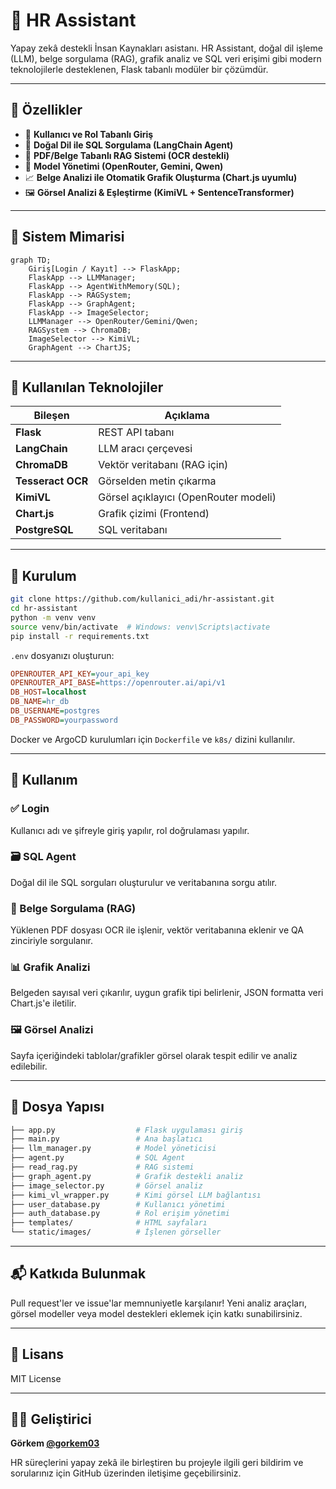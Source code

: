 

# 🤖 HR Assistant

Yapay zekâ destekli İnsan Kaynakları asistanı. HR Assistant, doğal dil işleme (LLM), belge sorgulama (RAG), grafik analiz ve SQL veri erişimi gibi modern teknolojilerle desteklenen, Flask tabanlı modüler bir çözümdür.

---

## 🚀 Özellikler

- 🔐 **Kullanıcı ve Rol Tabanlı Giriş**
- 💬 **Doğal Dil ile SQL Sorgulama (LangChain Agent)**
- 📄 **PDF/Belge Tabanlı RAG Sistemi (OCR destekli)**
- 🧠 **Model Yönetimi (OpenRouter, Gemini, Qwen)**
- 📈 **Belge Analizi ile Otomatik Grafik Oluşturma (Chart.js uyumlu)**
- 🖼️ **Görsel Analizi & Eşleştirme (KimiVL + SentenceTransformer)**

---

## 🧱 Sistem Mimarisi

```mermaid
graph TD;
    Giriş[Login / Kayıt] --> FlaskApp;
    FlaskApp --> LLMManager;
    FlaskApp --> AgentWithMemory(SQL);
    FlaskApp --> RAGSystem;
    FlaskApp --> GraphAgent;
    FlaskApp --> ImageSelector;
    LLMManager --> OpenRouter/Gemini/Qwen;
    RAGSystem --> ChromaDB;
    ImageSelector --> KimiVL;
    GraphAgent --> ChartJS;
```

---

## 🧰 Kullanılan Teknolojiler

| Bileşen | Açıklama |
|--------|----------|
| **Flask** | REST API tabanı |
| **LangChain** | LLM aracı çerçevesi |
| **ChromaDB** | Vektör veritabanı (RAG için) |
| **Tesseract OCR** | Görselden metin çıkarma |
| **KimiVL** | Görsel açıklayıcı (OpenRouter modeli) |
| **Chart.js** | Grafik çizimi (Frontend) |
| **PostgreSQL** | SQL veritabanı |

---

## 🔧 Kurulum

```bash
git clone https://github.com/kullanici_adi/hr-assistant.git
cd hr-assistant
python -m venv venv
source venv/bin/activate  # Windows: venv\Scripts\activate
pip install -r requirements.txt
```

`.env` dosyanızı oluşturun:

```ini
OPENROUTER_API_KEY=your_api_key
OPENROUTER_API_BASE=https://openrouter.ai/api/v1
DB_HOST=localhost
DB_NAME=hr_db
DB_USERNAME=postgres
DB_PASSWORD=yourpassword
```

Docker ve ArgoCD kurulumları için `Dockerfile` ve `k8s/` dizini kullanılır.

---

## 📌 Kullanım

### ✅ Login
Kullanıcı adı ve şifreyle giriş yapılır, rol doğrulaması yapılır.

### 🗃️ SQL Agent
Doğal dil ile SQL sorguları oluşturulur ve veritabanına sorgu atılır.

### 📄 Belge Sorgulama (RAG)
Yüklenen PDF dosyası OCR ile işlenir, vektör veritabanına eklenir ve QA zinciriyle sorgulanır.

### 📊 Grafik Analizi
Belgeden sayısal veri çıkarılır, uygun grafik tipi belirlenir, JSON formatta veri Chart.js'e iletilir.

### 🖼️ Görsel Analizi
Sayfa içeriğindeki tablolar/grafikler görsel olarak tespit edilir ve analiz edilebilir.

---

## 📁 Dosya Yapısı

```bash
├── app.py                  # Flask uygulaması giriş
├── main.py                 # Ana başlatıcı
├── llm_manager.py          # Model yöneticisi
├── agent.py                # SQL Agent
├── read_rag.py             # RAG sistemi
├── graph_agent.py          # Grafik destekli analiz
├── image_selector.py       # Görsel analiz
├── kimi_vl_wrapper.py      # Kimi görsel LLM bağlantısı
├── user_database.py        # Kullanıcı yönetimi
├── auth_database.py        # Rol erişim yönetimi
├── templates/              # HTML sayfaları
└── static/images/          # İşlenen görseller
```

---

## 📬 Katkıda Bulunmak
Pull request'ler ve issue'lar memnuniyetle karşılanır! Yeni analiz araçları, görsel modeller veya model destekleri eklemek için katkı sunabilirsiniz.

---

## 📜 Lisans
MIT License

---

## 🧑‍💻 Geliştirici
**Görkem [@gorkem03](https://github.com/gorkem03)**

HR süreçlerini yapay zekâ ile birleştiren bu projeyle ilgili geri bildirim ve sorularınız için GitHub üzerinden iletişime geçebilirsiniz.
